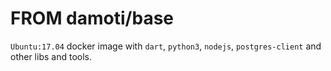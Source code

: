 # FROM damoti/base

`Ubuntu:17.04` docker image with `dart`, `python3`, `nodejs`, `postgres-client` and other libs and tools.
